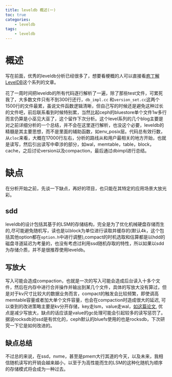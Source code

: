 ```yaml
---
title: leveldb 概述(一)
toc: true
categories: 
    - leveldb
tags:
    - leveldb
---
```


# 概述

写在前面，优秀的leveldb分析已经很多了，想要看梗概的人可以直接看[庖丁解LevelDB](https://catkang.github.io/2017/01/07/leveldb-summary.html)这个系列的文章。

花了一周时间把leveldb的所有代码逐行解析了一遍，除了那些test文件，可累死我了，大多数文件只有不到300行还行，`db_impl.cc` 和`version_set.cc`这两个1500行的文件最累，虽说文件函数逻辑清晰，但自己写的时候还是避免这种过长的文件吧，前后联系看到时候特别累，当然比起ceph的bluestore单个文件1w多行而言仍算是小巫见大巫了，这个留作下次分析。这个level系列的几个blog主要是对之前详细分析的一个总结，并不会在这里逐行解析，也没这个必要，leveldb的精髓是其主要思想，而不是里面的辅助函数，如env_posix层。代码总有效行数，从`cloc`来看，大概在17000行左右，分析的路线从和用户最相关的地方开始，也就是读写，然后引出读写中牵涉的部分，如wal，memtable，table，block，cache，之后讨论version以及compaction，最后通过dbimpl进行总结。
<!--more-->

# 缺点

在分析开始之前，先谈一下缺点，再好的项目，也只能在其特定的应用场景大放光彩。

## sdd

leveldb的设计包括其基于的LSM的存储结构，完全是为了优化机械硬盘存储而生的,尽可能避免随机写，读也是以block为单位进行读取并缓存的(默认4k，这个包括其他option都在`option.h`中进行调整),compact的时机选取和估算都是以hdd的磁盘寻道延迟为考量的，也没有考虑过利用ssd随机存取的特性，所以如果以sdd为存储介质，并不是很推荐使用leveldb。

## 写放大

写入可能会造成compaction，也就是一次的写入可能会造成后台读入十多个文件，然后在内存中进行合并操作并输出到某几个文件，具体的写放大没有算过，但是对于kv尺寸比较大的数据业务而言，compact的触发会比较频繁，即使调高memtable容量或者加大单个文件容量，也会在compaction时造成很大的延迟, 可以查到的改进策略主要是kv分开存储，key走lsm，value走wal，[如这篇论文](https://www.usenix.org/system/files/conference/fast16/fast16-papers-lu.pdf), 优点是减少写放大，缺点的话应该是value的gc处理可能会引起较多的读写惩罚了。据说rocksdb对ssd是有优化的，ceph默认的bluefs使用的也是rocksdb，下次研究一下它是如何改进的。

## 缺点总结

不过总的来说，在ssd，nvme，甚至是pmem大行其道的今天，以及未来，我相信随机读写的开销会越来越小，以至于为高性能而生的LSM的这种化随机为顺序的存储模式将会成为一种过去。
